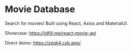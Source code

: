 <h1>Movie Database</h1>

Search for movies! Built using React, Axios and MaterialUI.

Showcase: https://jdfill.me/react-movie-api

Direct demo: https://zeqk4.csb.app/
